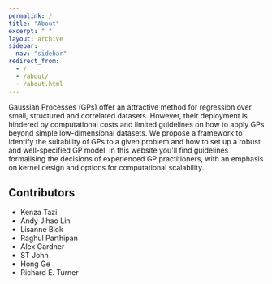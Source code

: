 ```yaml
---
permalink: /
title: "About"
excerpt: " "
layout: archive
sidebar:
  nav: "sidebar"
redirect_from: 
  - /
  - /about/
  - /about.html
---
```


Gaussian Processes (GPs) offer an attractive method for regression over small, structured and correlated datasets. However, their deployment is hindered by computational costs and limited guidelines on how to apply GPs beyond simple low-dimensional datasets. We propose a framework to identify the suitability of GPs to a given problem and how to set up a robust and well-specified GP model. In this website you'll find guidelines formalising the decisions of experienced GP practitioners, with an emphasis on kernel design and options for computational scalability.

## Contributors

* Kenza Tazi
* Andy Jihao Lin
* Lisanne Blok
* Raghul Parthipan
* Alex Gardner
* ST John
* Hong Ge
* Richard E. Turner
